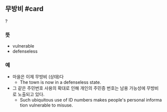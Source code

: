 ## 무방비 #card
  ?
### 뜻
- vulnerable
- defenseless
### 예
- 마을은 이제 무방비 (상태)다
	- The town is now in a defenseless state.
- 그 같은 주민번호 사용의 확대로 인해 개인의 주민증 번호는 남용 가능성에 무방비로 노출되고 있다.
	- Such ubiquitous use of ID numbers makes people's personal information vulnerable to misuse.
<!--SR:!2024-09-25,2,150-->